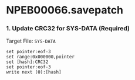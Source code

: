# NPEB00066.savepatch

### 1. Update CRC32 for SYS-DATA (Required)

Target File: `SYS-DATA`

```
set pointer:eof-3
set range:0x000000,pointer
set [hash]:CRC32
set pointer:eof-3
write next (0):[hash]
```

